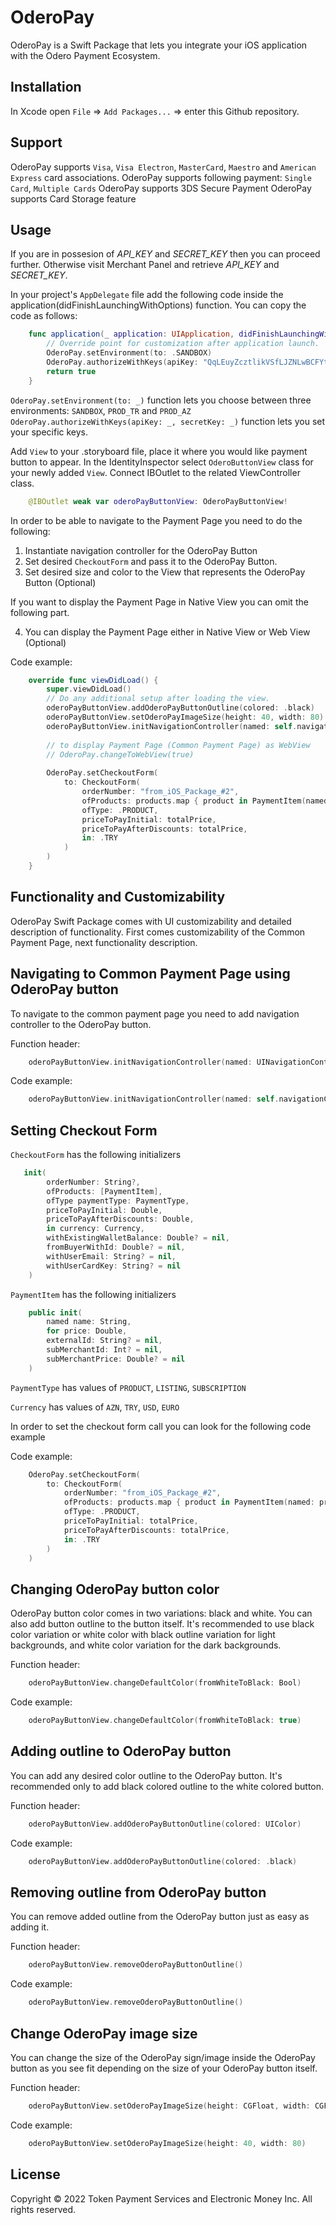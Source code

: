 # OderoPay

OderoPay is a Swift Package that lets you integrate your iOS application with the Odero Payment Ecosystem.

## Installation

In Xcode open `File` => `Add Packages...` => enter this Github repository.

## Support

OderoPay supports `Visa`, `Visa Electron`, `MasterCard`, `Maestro` and `American Express` card associations.
OderoPay supports following payment: `Single Card`, `Multiple Cards`
OderoPay supports 3DS Secure Payment
OderoPay supports Card Storage feature

## Usage

If you are in possesion of _API_KEY_ and _SECRET_KEY_ then you can proceed further. Otherwise visit Merchant Panel and retrieve _API_KEY_ and _SECRET_KEY_.

In your project's `AppDelegate` file add the following code inside the application(didFinishLaunchingWithOptions) function. You can copy the code as follows:

```swift
    func application(_ application: UIApplication, didFinishLaunchingWithOptions launchOptions: [UIApplication.LaunchOptionsKey: Any]?) -> Bool {
        // Override point for customization after application launch.
        OderoPay.setEnvironment(to: .SANDBOX)
        OderoPay.authorizeWithKeys(apiKey: "QqLEuyZcztlikVSfLJZNLwBCFYtphFzk", secretKey: "cONMqzNoYFvOshYuSjybwqJrbjJygian")
        return true
    }
```

`OderoPay.setEnvironment(to: _)` function lets you choose between three environments: `SANDBOX`, `PROD_TR` and `PROD_AZ`
`OderoPay.authorizeWithKeys(apiKey: _, secretKey: _)` function lets you set your specific keys.

Add `View` to your .storyboard file, place it where you would like payment button to appear. In the
IdentityInspector select `OderoButtonView` class for your newly added `View`. Connect IBOutlet
to the related ViewController class.
 
```swift
    @IBOutlet weak var oderoPayButtonView: OderoPayButtonView!
```
In order to be able to navigate to the Payment Page you need to do the following:

1. Instantiate navigation controller for the OderoPay Button
2. Set desired `CheckoutForm` and pass it to the OderoPay Button.
3. Set desired size and color to the View that represents the OderoPay Button (Optional)

If you want to display the Payment Page in Native View you can omit the following part.

4. You can display the Payment Page either in Native View or Web View (Optional)

Code example:

```swift
    override func viewDidLoad() {
        super.viewDidLoad()
        // Do any additional setup after loading the view.        
        oderoPayButtonView.addOderoPayButtonOutline(colored: .black)
        oderoPayButtonView.setOderoPayImageSize(height: 40, width: 80)
        oderoPayButtonView.initNavigationController(named: self.navigationController!)
        
        // to display Payment Page (Common Payment Page) as WebView
        // OderoPay.changeToWebView(true)
        
        OderoPay.setCheckoutForm(
            to: CheckoutForm(
                orderNumber: "from_iOS_Package_#2",
                ofProducts: products.map { product in PaymentItem(named: product.name, for: product.totalPrice)},
                ofType: .PRODUCT,
                priceToPayInitial: totalPrice,
                priceToPayAfterDiscounts: totalPrice,
                in: .TRY
            )
        )
    }
```

## Functionality and Customizability

OderoPay Swift Package comes with UI customizability and detailed description of functionality. First comes customizability of the Common Payment Page, next functionality description.

## Navigating to Common Payment Page using OderoPay button

To navigate to the common payment page you need to add navigation controller to the OderoPay button.

Function header:

```swift
    oderoPayButtonView.initNavigationController(named: UINavigationController)
```

Code example:

```swift
    oderoPayButtonView.initNavigationController(named: self.navigationController!)
```

## Setting Checkout Form

`CheckoutForm` has the following initializers

```swift
   init(
        orderNumber: String?,
        ofProducts: [PaymentItem],
        ofType paymentType: PaymentType,
        priceToPayInitial: Double,
        priceToPayAfterDiscounts: Double,
        in currency: Currency,
        withExistingWalletBalance: Double? = nil,
        fromBuyerWithId: Double? = nil,
        withUserEmail: String? = nil,
        withUserCardKey: String? = nil
    )
```

`PaymentItem` has the following initializers

```swift
    public init(
        named name: String,
        for price: Double,
        externalId: String? = nil,
        subMerchantId: Int? = nil,
        subMerchantPrice: Double? = nil
    )
```

`PaymentType` has values of `PRODUCT`, `LISTING`, `SUBSCRIPTION`

`Currency` has values of `AZN`, `TRY`, `USD`, `EURO`

In order to set the checkout form call you can look for the following code example

Code example:

```swift
    OderoPay.setCheckoutForm(
        to: CheckoutForm(
            orderNumber: "from_iOS_Package_#2",
            ofProducts: products.map { product in PaymentItem(named: product.name, for: product.totalPrice)},
            ofType: .PRODUCT,
            priceToPayInitial: totalPrice,
            priceToPayAfterDiscounts: totalPrice,
            in: .TRY
        )
    )
```


## Changing OderoPay button color

OderoPay button color comes in two variations: black and white. You can also add button outline to the button itself. It's recommended to use black color variation or white color with black outline variation for light backgrounds, and white color variation for the dark backgrounds.

Function header:

```swift
    oderoPayButtonView.changeDefaultColor(fromWhiteToBlack: Bool)
```

Code example:

```swift
    oderoPayButtonView.changeDefaultColor(fromWhiteToBlack: true)
```

## Adding outline to OderoPay button

You can add any desired color outline to the OderoPay button. It's recommended only to add black colored outline to the white colored button.

Function header:

```swift
    oderoPayButtonView.addOderoPayButtonOutline(colored: UIColor)
```

Code example:

```swift
    oderoPayButtonView.addOderoPayButtonOutline(colored: .black)
```

## Removing outline from OderoPay button

You can remove added outline from the OderoPay button just as easy as adding it.

Function header:

```swift
    oderoPayButtonView.removeOderoPayButtonOutline()
```

Code example:

```swift
    oderoPayButtonView.removeOderoPayButtonOutline()
```
      
## Change OderoPay image size

You can change the size of the OderoPay sign/image inside the OderoPay button as you see fit depending on the size of your OderoPay button itself.

Function header:

```swift
    oderoPayButtonView.setOderoPayImageSize(height: CGFloat, width: CGFloat)
```

Code example:

```swift
    oderoPayButtonView.setOderoPayImageSize(height: 40, width: 80)
```

## License

Copyright © 2022 Token Payment Services and Electronic Money Inc. All rights reserved.
